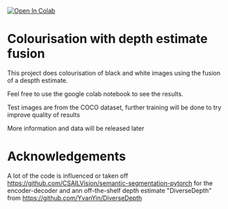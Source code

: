 [![Open In Colab](https://colab.research.google.com/assets/colab-badge.svg)](https://colab.research.google.com/drive/1u_tFWuItxkPTH8Sr-1nC8cCMev8dEsoJ#scrollTo=gcjlJzLlsEPA.ipynb)
# Colourisation with depth estimate fusion
 
This project does colourisation of black and white images using the fusion of a despth estimate.

Feel free to use the google colab notebook to see the results.

Test images are from the COCO dataset, further training will be done to try improve quality of results

More information and data will be released later

# Acknowledgements

A lot of the code is influenced or taken off https://github.com/CSAILVision/semantic-segmentation-pytorch for the encoder-decoder and ann off-the-shelf depth estimate "DiverseDepth" from https://github.com/YvanYin/DiverseDepth
